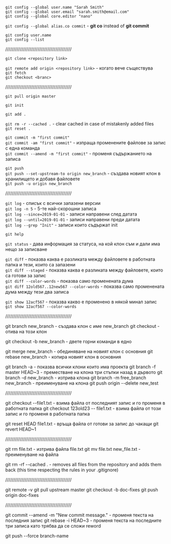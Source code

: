 
`git config --global user.name "Sarah Smith"`    
`git config --global user.email "sarah.smith@email.com"`     
`git config --global core.editor "nano"`

`git config --global alias.co commit` - **git co** instead of **git commit**

`git config user.name`    
`git config --list`

/////////////////////////////////////////

`git clone <repository link>`

`git remote add origin <repository link>` - когато вече съществува    
`git fetch`    
`git checkout <branc>`

/////////////////////////////////////////

`git pull origin master`

`git init`

`git add .`

`git rm -r --cached .` - clear cached in case of mistakenly added files     
`git reset .`

`git commit -m "first commit"`    
`git commit -am "first commit"` - изпраща променените файлове за запис с една команда      
`git commit --amend -m "first commit"` - променя съдържанието на записа      

`git push`      
`git push --set-upstream-to origin new_branch` - създава новият клон в хранилището и добавя файловете      
`git push -u origin new_branch`      

/////////////////////////////////////////

`git log` - списък с всички запазени версии    
`git log -n 5` - 5-те най-скорошни записа    
`git log --since=2019-01-01` - записи направени след датата     
`git log --until=2019-01-01` - записи направени преди датата    
`git log --grep "Init"` - записи които съдържат init

`git help`

`git status` - дава информация за статуса, на кой клон съм и дали има нещо за записване

`git diff` - показва каква е разликата между файловете в работната папка и тези, които са запазени     
`git diff --staged` - показва каква е разликата между файловете, които са готови за запис     
`git diff --color-words` - показва само променената дума     
`git diff 12old567..12new567 --color-words` - показва само променената дума между тези два записа    

`git show 12acf567` - показва какво е променено в някой минал запис     
`git show 12acf567 --color-words`     

/////////////////////////////////////////

git branch new_branch - създава клон с име new_branch
git checkout <new branch> - отива на този клон

git checkout -b new_branch - двете горни команди в едно

git merge new_branch - обединяване на новият клон с основния
git rebase new_branch - копира новият клон в основния

git branch -a - показва всички клони които има проекта
git branch -f master HEAD~3 - преместване на клона три стъпки назад в дървото
git branch -d new_branch - изтрива клона
git branch -m free_branch new_branch - преименуване на клона
git push origin --delete new_test

/////////////////////////////////////////

git checkout --file1.txt - взима файла от последният запис и го променя в работната папка
git checkout 123old23 -- file1.txt - взима файла от този запис и го променя в работната папка

git reset HEAD file1.txt - връща файла от готови за запис до чакащи
git revert HEAD~1

/////////////////////////////////////////

git rm file.txt - изтрива файла file.txt
git mv file.txt new_file.txt - преименуване на файла

git rm -rf --cached . - removes all files from the repository and adds them back (this time respecting the rules in your .gitignore)

/////////////////////////////////////////

git remote -v
git pull upstream master
git checkout -b doc-fixes
git push origin doc-fixes

/////////////////////////////////////////

git commit --amend -m "New commit message." - променя текста на последния запис
git rebase -i HEAD~3 - променя текста на последните три записа като трябва да се сложи reword

git push --force branch-name
